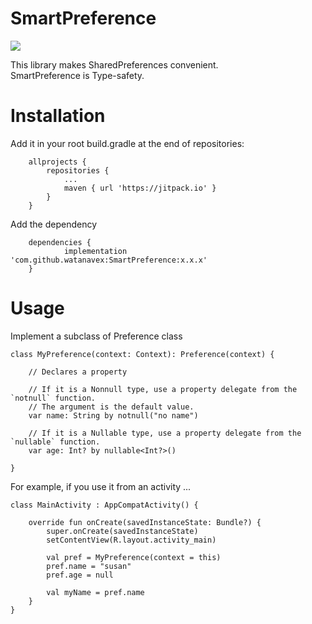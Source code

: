 # SmartPreference
[![](https://jitpack.io/v/watanavex/SmartPreference.svg)](https://jitpack.io/#watanavex/SmartPreference)  

This library makes SharedPreferences convenient.  
SmartPreference is Type-safety.

# Installation
Add it in your root build.gradle at the end of repositories:
```
	allprojects {
		repositories {
			...
			maven { url 'https://jitpack.io' }
		}
	}
```
  
Add the dependency
```
	dependencies {
	        implementation 'com.github.watanavex:SmartPreference:x.x.x'
	}
```

# Usage
Implement a subclass of Preference class

```
class MyPreference(context: Context): Preference(context) {

    // Declares a property

    // If it is a Nonnull type, use a property delegate from the `notnull` function.
    // The argument is the default value.
    var name: String by notnull("no name")

    // If it is a Nullable type, use a property delegate from the `nullable` function.
    var age: Int? by nullable<Int?>()

}
```

For example, if you use it from an activity ...
```
class MainActivity : AppCompatActivity() {

    override fun onCreate(savedInstanceState: Bundle?) {
        super.onCreate(savedInstanceState)
        setContentView(R.layout.activity_main)

        val pref = MyPreference(context = this)
        pref.name = "susan"
        pref.age = null

        val myName = pref.name
    }
}
```